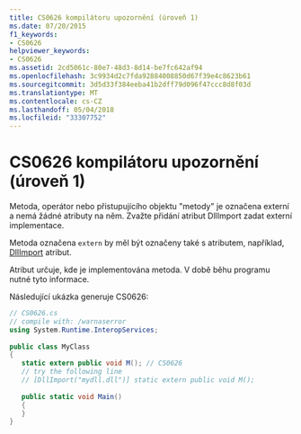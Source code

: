 ```yaml
---
title: CS0626 kompilátoru upozornění (úroveň 1)
ms.date: 07/20/2015
f1_keywords:
- CS0626
helpviewer_keywords:
- CS0626
ms.assetid: 2cd5061c-80e7-48d3-8d14-be7fc642af94
ms.openlocfilehash: 3c9934d2c7fda92884008850d67f39e4c8623b61
ms.sourcegitcommit: 3d5d33f384eeba41b2dff79d096f47ccc8d8f03d
ms.translationtype: MT
ms.contentlocale: cs-CZ
ms.lasthandoff: 05/04/2018
ms.locfileid: "33307752"
---
```

# <a name="compiler-warning-level-1-cs0626"></a>CS0626 kompilátoru upozornění (úroveň 1)

Metoda, operátor nebo přistupujícího objektu "metody" je označena externí a nemá žádné atributy na něm. Zvažte přidání atribut DllImport zadat externí implementace.
  
 Metoda označena `extern` by měl být označeny také s atributem, například, [DllImport](xref:System.Runtime.InteropServices.DllImportAttribute) atribut.
  
 Atribut určuje, kde je implementována metoda. V době běhu programu nutné tyto informace.  
  
 Následující ukázka generuje CS0626:  
  
```csharp
// CS0626.cs  
// compile with: /warnaserror  
using System.Runtime.InteropServices;  
  
public class MyClass  
{  
   static extern public void M(); // CS0626  
   // try the following line  
   // [DllImport("mydll.dll")] static extern public void M();  
  
   public static void Main()  
   {  
   }  
}  
```
